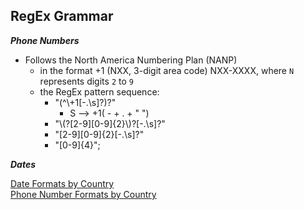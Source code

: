 ## RegEx Grammar
_**Phone Numbers**_
- Follows the North America Numbering Plan (NANP)
    - in the format +1 (NXX, 3-digit area code) NXX-XXXX, where `N` represents digits `2` to `9`
    - the RegEx pattern sequence:   
        - "(^\\+1[-.\\s]?)?"
            - S --> +1( - + . + " ")   
        - "\\(?[2-9][0-9]{2}\\)?[-.\\s]?"
        - "[2-9][0-9]{2}[-.\\s]?"
        - "[0-9]{4}";


_**Dates**_






[Date Formats by Country](https://en.wikipedia.org/wiki/List_of_date_formats_by_country)\
[Phone Number Formats by Country](https://en.wikipedia.org/wiki/National_conventions_for_writing_telephone_numbers#United_States,_Canada,_and_other_NANP_countries)